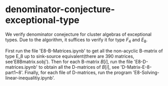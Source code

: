 # denominator-conjecture-exceptional-type

We verify denominator conejecture for cluster algebras of exceptional types.
Due to the algorithm, it suffices to verify it for type $F_4$ and $E_8$.

First run the file 'E8-B-Matrices.ipynb' to get all the non-acyclic B-matrix of type E_8 up to sink-source equivalent(there are 390 matrices, see'E8Bmatrix.sobj').
Then for each B-matrix $B[i]$, run the file 'E8-D-matrices.ipynb' to obtain all the D-matrices of $B[i]$, see 'D-Matrix-E-8-part1~8'.
Finally, for each file of D-matrices, run the program 'E8-Solving-linear-inequalitiy.ipynb'.
